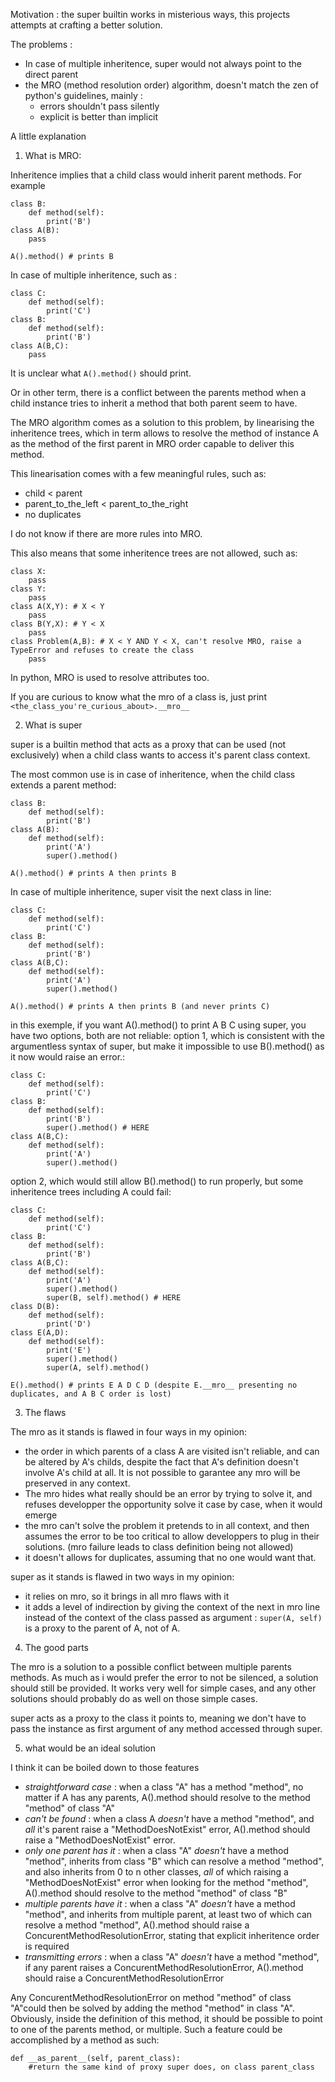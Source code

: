 Motivation :
the super builtin works in misterious ways, this projects attempts at crafting a better solution.

The problems :
 - In case of multiple inheritence, super would not always point to the direct parent
 - the MRO (method resolution order) algorithm, doesn't match the zen of python's guidelines, mainly :
   - errors shouldn't pass silently
   - explicit is better than implicit


A little explanation

1. What is MRO:

Inheritence implies that a child class would inherit parent methods. For example
```
class B:
    def method(self):
        print('B')
class A(B):
    pass

A().method() # prints B
```

In case of multiple inheritence, such as : 
```
class C:
    def method(self):
        print('C')
class B:
    def method(self):
        print('B')
class A(B,C):
    pass
```
It is unclear what ```A().method()``` should print.

Or in other term, there is a conflict between the parents method when a child instance tries to inherit a method that both parent seem to have.

The MRO algorithm comes as a solution to this problem, by linearising the inheritence trees, which in term allows to resolve the method of instance A as the method of the first parent in MRO order capable to deliver this method.

This linearisation comes with a few meaningful rules, such as:
 - child < parent
 - parent_to_the_left < parent_to_the_right
 - no duplicates

I do not know if there are more rules into MRO.

This also means that some inheritence trees are not allowed, such as:
```
class X:
    pass
class Y:
    pass
class A(X,Y): # X < Y
    pass
class B(Y,X): # Y < X
    pass
class Problem(A,B): # X < Y AND Y < X, can't resolve MRO, raise a TypeError and refuses to create the class
    pass
```

In python, MRO is used to resolve attributes too.

If you are curious to know what the mro of a class is, just print ```<the_class_you're_curious_about>.__mro__```

2. What is super

super is a builtin method that acts as a proxy that can be used (not exclusively) when a child class wants to access it's parent class context.

The most common use is in case of inheritence, when the child class extends a parent method:
```
class B:
    def method(self):
        print('B')
class A(B):
    def method(self):
        print('A')
        super().method()

A().method() # prints A then prints B
```

In case of multiple inheritence, super visit the next class in line:
```
class C:
    def method(self):
        print('C')
class B:
    def method(self):
        print('B')
class A(B,C):
    def method(self):
        print('A')
        super().method()

A().method() # prints A then prints B (and never prints C)
```

in this exemple, if you want A().method() to print A B C using super, you have two options, both are not reliable:
option 1, which is consistent with the argumentless syntax of super, but make it impossible to use B().method() as it now would raise an error.:
```
class C:
    def method(self):
        print('C')
class B:
    def method(self):
        print('B')
        super().method() # HERE
class A(B,C):
    def method(self):
        print('A')
        super().method()
```
option 2, which would still allow B().method() to run properly, but some inheritence trees including A could fail:
```
class C:
    def method(self):
        print('C')
class B:
    def method(self):
        print('B')
class A(B,C):
    def method(self):
        print('A')
        super().method()
        super(B, self).method() # HERE
class D(B):
    def method(self):
        print('D')
class E(A,D):
    def method(self):
        print('E')
        super().method()
        super(A, self).method()

E().method() # prints E A D C D (despite E.__mro__ presenting no duplicates, and A B C order is lost)
```

3. The flaws

The mro as it stands is flawed in four ways in my opinion:
 - the order in which parents of a class A are visited isn't reliable, and can be altered by A's childs, despite the fact that A's definition doesn't involve A's child at all. It is not possible to garantee any mro will be preserved in any context.
 - The mro hides what really should be an error by trying to solve it, and refuses developper the opportunity solve it case by case, when it would emerge
 - the mro can't solve the problem it pretends to in all context, and then assumes the error to be too critical to allow developpers to plug in their solutions. (mro failure leads to class definition being not allowed)
 - it doesn't allows for duplicates, assuming that no one would want that.

super as it stands is flawed in two ways in my opinion:
 - it relies on mro, so it brings in all mro flaws with it
 - it adds a level of indirection by giving the context of the next in mro line instead of the context of the class passed as argument : ```super(A, self)``` is a proxy to the parent of A, not of A.


4. The good parts

The mro is a solution to a possible conflict between multiple parents methods. As much as i would prefer the error to not be silenced, a solution should still be provided.
It works very well for simple cases, and any other solutions should probably do as well on those simple cases.

super acts as a proxy to the class it points to, meaning we don't have to pass the instance as first argument of any method accessed through super.


5. what would be an ideal solution

I think it can be boiled down to those features
 - *straightforward case* : when a class "A" has a method "method", no matter if A has any parents, A().method should resolve to the method "method" of class "A"
 - *can't be found* : when a class A *doesn't* have a method "method", and *all* it's parent raise a "MethodDoesNotExist" error, A().method should raise a "MethodDoesNotExist" error.
 - *only one parent has it* : when a class "A" *doesn't* have a method "method", inherits from class "B" which can resolve a method "method", and also inherits from 0 to n other classes, *all* of which raising a "MethodDoesNotExist" error when looking for the method "method", A().method should resolve to the method "method" of class "B"
 - *multiple parents have it* : when a class "A" *doesn't* have a method "method", and inherits from multiple parent, at least two of which can resolve a method "method", A().method should raise a ConcurentMethodResolutionError, stating that explicit inheritence order is required
 - *transmitting errors* : when a class "A" *doesn't* have a method "method", if any parent raises a ConcurentMethodResolutionError, A().method should raise a ConcurentMethodResolutionError

Any ConcurentMethodResolutionError on method "method" of class "A"could then be solved by adding the method "method" in class "A".
Obviously, inside the definition of this method, it should be possible to point to one of the parents method, or multiple.
Such a feature could be accomplished by a method as such:
```
def __as_parent__(self, parent_class):
    #return the same kind of proxy super does, on class parent_class
```
